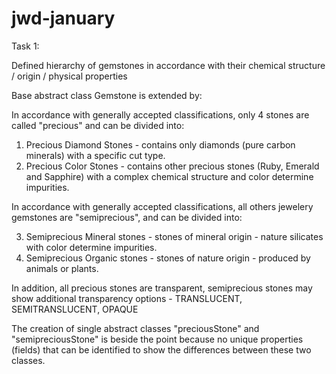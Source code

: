 # jwd-january
Task 1:

Defined hierarchy of gemstones in accordance with their chemical structure / origin / physical properties

Base abstract class Gemstone is extended by:

In accordance with generally accepted classifications, only 4 stones are called "precious" and can be divided into:

1. Precious Diamond Stones - contains only diamonds (pure carbon minerals) with a specific cut type.
2. Precious Color Stones - contains other precious stones (Ruby, Emerald and Sapphire) with a complex chemical structure
and color determine impurities.

In accordance with generally accepted classifications, all others jewelery gemstones are "semiprecious", and 
can be divided into:

3. Semiprecious Mineral stones - stones of mineral origin - nature silicates with color determine impurities.
4. Semiprecious Organic stones - stones of nature origin - produced by animals or plants.

In addition, all precious stones are transparent, semiprecious stones may show additional transparency options -
TRANSLUCENT, SEMITRANSLUCENT, OPAQUE

The creation of single abstract classes "preciousStone" and "semipreciousStone" is beside the point because no unique
properties (fields) that can be identified to show the differences between these two classes.
